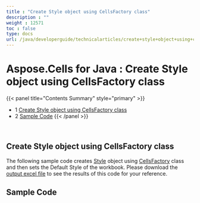 ```yaml
---
title : "Create Style object using CellsFactory class" 
description : "" 
weight : 12571 
toc : false
type: docs
url: /java/developerguide/technicalarticles/create+style+object+using+cellsfactory+class/
---
```


# Aspose.Cells for Java : Create Style object using CellsFactory class


{{< panel title="Contents Summary" style="primary" >}}
*   1 [Create Style object using CellsFactory class](#create-style-object-using-cellsfactory-class)
*   2 [Sample Code](#sample-code)
{{< /panel >}}
 

 


## Create Style object using CellsFactory class

The following sample code creates [Style](https://apireference.aspose.com/java/cells/com.aspose.cells/Style) object using [CellsFactory](https://apireference.aspose.com/java/cells/com.aspose.cells/CellsFactory) class and then sets the Default Style of the workbook. Please download the [output excel file](https://docs2.aspose.com/cells/java/attachments/5276196/5472583.xlsx) to see the results of this code for your reference.

## Sample Code

